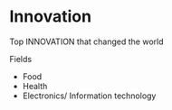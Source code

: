 # Innovation
Top INNOVATION that changed the world

Fields

- Food
- Health
- Electronics/ Information technology
